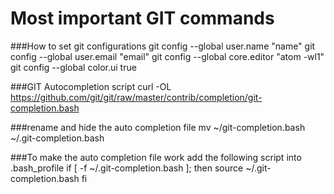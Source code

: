 # Most important GIT commands

###How to set git configurations
    git config --global user.name "name"
    git config --global user.email "email"
    git config --global core.editor "atom -wl1"
    git config --global color.ui true

###GIT Autocompletion script
    curl -OL https://github.com/git/git/raw/master/contrib/completion/git-completion.bash

###rename and hide the auto completion file
    mv ~/git-completion.bash ~/.git-completion.bash

###To make the auto completion file work add the following script into .bash_profile
    if [ -f ~/.git-completion.bash ]; then
      source ~/.git-completion.bash
      fi


